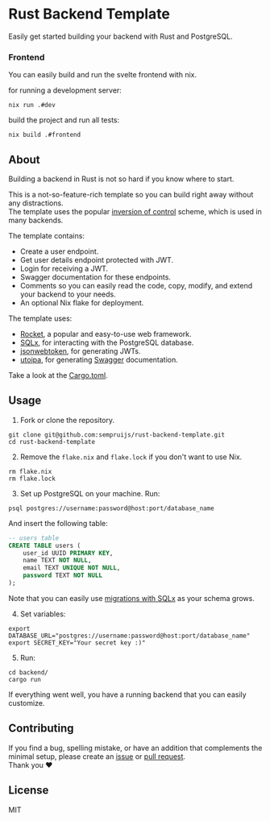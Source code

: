 # Rust Backend Template

Easily get started building your backend with Rust and PostgreSQL.

### Frontend

You can easily build and run the svelte frontend with nix.

for running a development server:

```shell
nix run .#dev
```

build the project and run all tests:

```shell
nix build .#frontend
```

## About 

Building a backend in Rust is not so hard if you know where to start.

This is a not-so-feature-rich template so you can build right away without any distractions.  
The template uses the popular [inversion of control](https://en.wikipedia.org/wiki/Inversion_of_control) scheme, which is used in many backends.

The template contains:
- Create a user endpoint.
- Get user details endpoint protected with JWT.
- Login for receiving a JWT.
- Swagger documentation for these endpoints.
- Comments so you can easily read the code, copy, modify, and extend your backend to your needs.
- An optional Nix flake for deployment.

The template uses:
- [Rocket](https://rocket.rs/), a popular and easy-to-use web framework.
- [SQLx](https://github.com/launchbadge/sqlx), for interacting with the PostgreSQL database.
- [jsonwebtoken](https://docs.rs/jsonwebtoken/latest/jsonwebtoken/), for generating JWTs.
- [utoipa](https://docs.rs/utoipa-swagger-ui/latest/utoipa_swagger_ui/), for generating [Swagger](https://swagger.io/tools/swagger-ui/) documentation.

Take a look at the [Cargo.toml](https://github.com/sempruijs/rust-backend-template/blob/main/backend/Cargo.toml).

## Usage

1. Fork or clone the repository.

```shell
git clone git@github.com:sempruijs/rust-backend-template.git
cd rust-backend-template
```

2. Remove the `flake.nix` and `flake.lock` if you don't want to use Nix.

```shell
rm flake.nix
rm flake.lock
```

3. Set up PostgreSQL on your machine. Run:

```shell
psql postgres://username:password@host:port/database_name
```

And insert the following table:

```sql
-- users table
CREATE TABLE users (
    user_id UUID PRIMARY KEY,
    name TEXT NOT NULL,
    email TEXT UNIQUE NOT NULL,
    password TEXT NOT NULL
);
```

Note that you can easily use [migrations with SQLx](https://docs.rs/sqlx/latest/sqlx/macro.migrate.html) as your schema grows.

4. Set variables:

```shell
export DATABASE_URL="postgres://username:password@host:port/database_name"
export SECRET_KEY="Your secret key :)"
```

5. Run:

```shell
cd backend/
cargo run
```

If everything went well, you have a running backend that you can easily customize.

## Contributing

If you find a bug, spelling mistake, or have an addition that complements the minimal setup, please create an [issue](https://github.com/sempruijs/rust-backend-template/issues/new?template=Blank+issue) or [pull request](https://github.com/sempruijs/rust-backend-template/pulls).  
Thank you ❤️

## License

MIT
